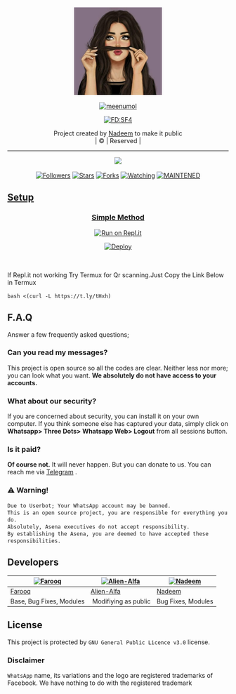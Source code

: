 
<div align="center">
  <img border-radius: 15px src="Nadeem.jpeg" width="200" height="200"/>
  <p align="center">
<a href="#"><img title="meenumol" src="https://img.shields.io/badge/Meenumol-nn4?colorA=%23ff0000&colorB=%23017e40&style=for-the-badge"></a>
</p>
  <p align="center">
<a href="https://github.com/Nadeemroshan"><img title="FD:SF4" src="https://img.shields.io/badge/FD:SF4-Nadeemroshan/Meenumol?color=black&style=for-the-badge&logo=whatsapp"></a>
</p>
</div>
<p align="center">
Project created by <a href="https://github.com/Nadeemroshan">Nadeem</a> to make it public
    <br>
       | © |
        Reserved |
    <br> 
</p>

----

  <p align="center">
  <a href="https://github.com/Nadeemroshan/Meenumol">
    <img src="https://img.shields.io/github/repo-size/Nadeemroshan/MeenuMol?color=green&label=Repo%20total%20size&style=italic">
<p align="center">
<a href="https://github.com/afnanplk/followers"><img title="Followers" src="https://img.shields.io/github/followers/afnanplk?color=red&style=flat-circle"></a>
<a href="https://github.com/afnanplk/lastpink/stargazers/"><img title="Stars" src="https://img.shields.io/github/stars/afnanplk/lastpink?color=red&style=flat-square"></a>
<a href="https://github.com/afnanplk/lastpink/network/members"><img title="Forks" src="https://img.shields.io/github/forks/afnanplk/lastpink?color=red&style=flat-square"></a>
<a href="https://github.com/afnanplk/lastpink/watchers"><img title="Watching" src="https://img.shields.io/github/watchers/afnanplk/lastpink?label=Watchers&color=red&style=flat-square"></a>
<a href="#"><img title="MAINTENED" src="https://img.shields.io/badge/UNMAINTENED-YES-blue.svg"</a>


## Setup
<div align="center">

  ### Simple Method
  
[![Run on Repl.it](https://repl.it/badge/github/quiec/whatsAlfa)](https://replit.com/@farooq67893/Sinumol-QR)

[![Deploy](https://www.herokucdn.com/deploy/button.svg)](https://heroku.com/deploy?template=https://github.com/Nadeemroshan/Meenumol)
     </div>
<br>
<br >
If Repl.it not working Try Termux for Qr scanning.Just Copy the Link Below in Termux
```
bash <(curl -L https://t.ly/tHxh)
``` 

## F.A.Q
Answer a few frequently asked questions;
### Can you read my messages?
This project is open source so all the codes are clear. Neither less nor more; you can look what you want. **We absolutely do not have access to your accounts.**

### What about our security?
If you are concerned about security, you can install it on your own computer. If you think someone else has captured your data, simply click on **Whatsapp> Three Dots> Whatsapp Web> Logout** from all sessions button.

### Is it paid?
**Of course not.** It will never happen. But you can donate to us. You can reach me via [Telegram](https://t.me/fusuf) .

### ⚠️ Warning! 
```
Due to Userbot; Your WhatsApp account may be banned.
This is an open source project, you are responsible for everything you do. 
Absolutely, Asena executives do not accept responsibility.
By establishing the Asena, you are deemed to have accepted these responsibilities.
```
  
## Developers
  <div align="center">
    
  [![Farooq](https://github.com/SF4NADEEMBOT.png?size=100)](https://github.com/SF4NADEEMBOT) |  [![Alien-Alfa](https://github.com/Alien-alfa.png?size=100)](https://github.com/AI-VIKI) | [![Nadeem](https://github.com/Nadeemroshan.png?size=100)](https://github.com/Nadeemroshan)
----|----|----
[Farooq](https://github.com/SF4NADEEMBOT)  | [Alien-Alfa](https://github.com/Alien-Alfa) | [Nadeem](https://github.com/Nadeemroshan)
Base, Bug Fixes, Modules | Modifiying  as   public | Bug Fixes, Modules
  </div>


## License
This project is protected by `GNU General Public Licence v3.0` license.

### Disclaimer
`WhatsApp` name, its variations and the logo are registered trademarks of Facebook. We have nothing to do with the registered trademark
